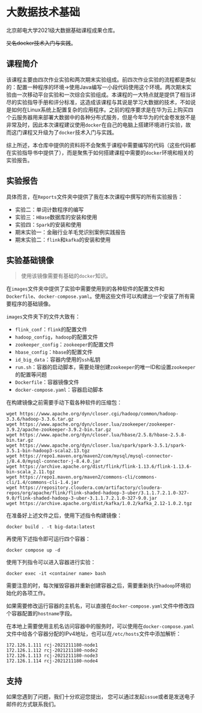 # 大数据技术基础

北京邮电大学2021级大数据基础课程成果仓库。

~~又名docker技术入门与实践~~。

## 课程简介

该课程主要由四次作业实验和两次期末实验组成。前四次作业实验的流程都是类似的：配置一种程序的环境->使用Java编写一小段代码使用这个环境。两次期末实验由一次移动平台实验和一次综合实验组成。本课程的一大特点就是提供了相当详尽的实验指导手册和评分标准，这造成该课程与其说是学习大数据的技术，不如说是如何在Linux系统上配置复杂的应用程序。之前的程序要求是在华为云上购买四个云服务器用来部署大数据中的各种分布式服务，但是今年华为的代金卷发放不是非常及时，因此本次课程建议使用`docker`在自己的电脑上搭建环境进行实验，故而这门课程又升级为了`docker`技术入门与实践。

综上所述，本仓库中提供的资料将不会聚焦于课程中需要编写的代码（这些代码都在实验指导书中提供了），而是聚焦于如何搭建课程中需要的`docker`环境和相关的实验报告。

## 实验报告

具体而言，在`Reports`文件夹中提供了我在本次课程中撰写的所有实验报告：

- 实验二：单词计数程序的编写
- 实验三：`HBase`数据库的安装和使用
- 实验四：`Spark`的安装和使用
- 期末实验一：金融行业羊毛党识别案例实践报告
- 期末实验二：`flink`和`kafka`的安装和使用

## 实验基础镜像

> 使用该镜像需要有基础的`docker`知识。

在`images`文件夹中提供了实验中需要使用到的各种软件的配置文件和`Dockerfile`、`docker-compose.yaml`。使用这些文件可以构建出一个安装了所有需要程序的基础镜像。

`images`文件夹下的文件大致有：

- `flink_conf`：`flink`的配置文件
- `hadoop_config`，`hadoop`的配置文件
- `zookeeper_config`：`zookeeper`的配置文件
- `hbase_config`：`hbase`的配置文件
- `id_big_data`：容器内使用的`ssh`私钥
- `run.sh`：容器的启动脚本，需要处理创建`zookeeper`的唯一ID和设置`zookeeper`的配置等问题
- `Dockerfile`：容器镜像文件
- `docker-compose.yaml`：容器启动脚本

在构建镜像之前需要手动下载各种软件的压缩包：

```shell
wget https://www.apache.org/dyn/closer.cgi/hadoop/common/hadoop-3.3.6/hadoop-3.3.6.tar.gz
wget https://www.apache.org/dyn/closer.lua/zookeeper/zookeeper-3.9.2/apache-zookeeper-3.9.2-bin.tar.gz
wget https://www.apache.org/dyn/closer.lua/hbase/2.5.8/hbase-2.5.8-bin.tar.gz
wget https://www.apache.org/dyn/closer.lua/spark/spark-3.5.1/spark-3.5.1-bin-hadoop3-scala2.13.tgz
wget https://repo1.maven.org/maven2/com/mysql/mysql-connector-j/8.4.0/mysql-connector-j-8.4.0.jar
wget https://archive.apache.org/dist/flink/flink-1.13.6/flink-1.13.6-bin-scala_2.11.tgz
wget https://repo1.maven.org/maven2/commons-cli/commons-cli/1.4/commons-cli-1.4.jar
wget https://repository.cloudera.com/artifactory/cloudera-repos/org/apache/flink/flink-shaded-hadoop-3-uber/3.1.1.7.2.1.0-327-9.0/flink-shaded-hadoop-3-uber-3.1.1.7.2.1.0-327-9.0.jar
wget https://archive.apache.org/dist/kafka/1.0.2/kafka_2.12-1.0.2.tgz
```

在准备好上述文件之后，使用下述指令构建镜像：

```shell
docker build . -t big-data:latest
```

再使用下述指令即可运行四个容器：

```shell
docker compose up -d
```

使用下列指令可以进入容器进行实验：

```shell
docker exec -it <container name> bash
```

需要注意的时，每次摧毁容器并重新创建容器之后，需要重新执行`hadoop`环境初始化的各项工作。

如果需要修改运行容器的主机名，可以直接在`docker-compose.yaml`文件中修改四个容器配置的`hostname`字段。

在本地上需要使用主机名访问容器中的服务时，可以使用在`docker-compose.yaml`文件中给各个容器分配的IPv4地址，也可以在`/etc/hosts`文件中添加解析：

```
172.126.1.111 rcj-2021211180-node1
172.126.1.112 rcj-2021211180-node2
172.126.1.113 rcj-2021211180-node3
172.126.1.114 rcj-2021211180-node4
```

## 支持

如果您遇到了问题，我们十分欢迎您提出， 您可以通过发起`issue`或者是发送电子邮件的方式联系我们。

